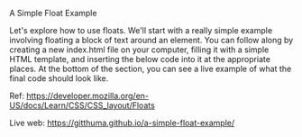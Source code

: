 A Simple Float Example

Let's explore how to use floats. We'll start with a really simple example involving floating a block of text around an element. You can follow along by creating a new index.html file on your computer, filling it with a simple HTML template, and inserting the below code into it at the appropriate places. At the bottom of the section, you can see a live example of what the final code should look like.

Ref: https://developer.mozilla.org/en-US/docs/Learn/CSS/CSS_layout/Floats

Live web: https://gitthuma.github.io/a-simple-float-example/

